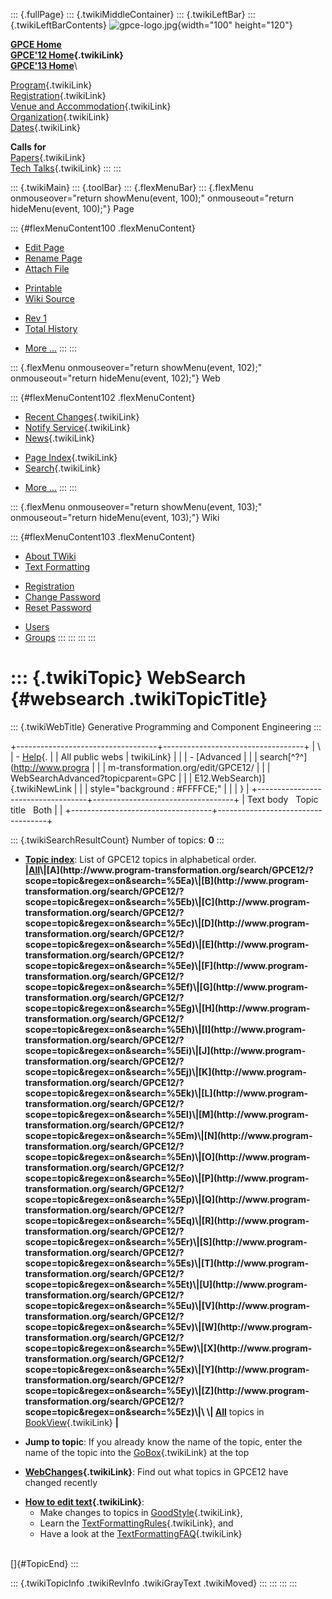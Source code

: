 ::: {.fullPage}
::: {.twikiMiddleContainer}
::: {.twikiLeftBar}
::: {.twikiLeftBarContents}
![gpce-logo.jpg](../pub/GPCE12/WebLeftBar/gpce-logo.jpg){width="100"
height="120"}

**[GPCE Home](http://program-transformation.org/Gpce)**\
**[GPCE\'12 Home](WebHome){.twikiLink}**\
**[GPCE\'13 Home](http://program-transformation.org/GPCE13/WebHome)**\

[Program](ConferenceProgram){.twikiLink}\
[Registration](GpceRegistration){.twikiLink}\
[Venue and Accommodation](VenueAccomodation){.twikiLink}\
[Organization](ConferenceOrganization){.twikiLink}\
[Dates](ImportantDates){.twikiLink}

**Calls for**\
[Papers](CallForPapers){.twikiLink}\
[Tech Talks](CallForTechTalks){.twikiLink}
:::
:::

::: {.twikiMain}
::: {.toolBar}
::: {.flexMenuBar}
::: {.flexMenu onmouseover="return showMenu(event, 100);" onmouseout="return hideMenu(event, 100);"}
Page

::: {#flexMenuContent100 .flexMenuContent}
-   [Edit
    Page](http://www.program-transformation.org/edit/GPCE12/WebSearch?t=1536827547)
-   [Rename
    Page](http://www.program-transformation.org/rename/GPCE12/WebSearch)
-   [Attach
    File](http://www.program-transformation.org/attach/GPCE12/WebSearch)

<!-- -->

-   [Printable](http://www.program-transformation.org/view/GPCE12/WebSearch?skin=print.pattern)
-   [Wiki
    Source](http://www.program-transformation.org/view/GPCE12/WebSearch?skin=text&raw=on&contenttype=text/plain)

<!-- -->

-   [Rev
    1](http://www.program-transformation.org/view/GPCE12/WebSearch?rev=1.1)
-   [Total
    History](http://www.program-transformation.org/rdiff/GPCE12/WebSearch)

<!-- -->

-   [More
    \...](http://www.program-transformation.org/oops/GPCE12/WebSearch?template=oopsmore&param1=1.1&param2=1.1)
:::
:::

::: {.flexMenu onmouseover="return showMenu(event, 102);" onmouseout="return hideMenu(event, 102);"}
Web

::: {#flexMenuContent102 .flexMenuContent}
-   [Recent Changes](WebChanges){.twikiLink}
-   [Notify Service](WebNotify){.twikiLink}
-   [News](WebNews){.twikiLink}

<!-- -->

-   [Page Index](WebIndex){.twikiLink}
-   [Search](WebSearch){.twikiLink}

<!-- -->

-   [More
    \...](http://www.program-transformation.org/oops/GPCE12/WebSearch?template=oopsmore&param1=1.1&param2=1.1)
:::
:::

::: {.flexMenu onmouseover="return showMenu(event, 103);" onmouseout="return hideMenu(event, 103);"}
Wiki

::: {#flexMenuContent103 .flexMenuContent}
-   [About
    TWiki](http://www.program-transformation.org/view/TWiki/WebHome)
-   [Text
    Formatting](http://www.program-transformation.org/view/TWiki/TextFormattingRules)

<!-- -->

-   [Registration](http://www.program-transformation.org/view/TWiki/TWikiRegistration)
-   [Change
    Password](http://www.program-transformation.org/view/TWiki/ChangePassword)
-   [Reset
    Password](http://www.program-transformation.org/view/TWiki/ResetPassword)

<!-- -->

-   [Users](http://www.program-transformation.org/view/Main/TWikiUsers)
-   [Groups](http://www.program-transformation.org/view/Main/TWikiGroups)
:::
:::
:::
:::

::: {.twikiTopic}
WebSearch {#websearch .twikiTopicTitle}
=========

::: {.twikiWebTitle}
Generative Programming and Component Engineering
:::

+-----------------------------------+-----------------------------------+
| \                                 | -   [Help](../TWiki/SearchHelp){. |
| All public webs                   | twikiLink}                        |
|                                   | -   [Advanced                     |
|                                   |     search[^?^](http://www.progra |
|                                   | m-transformation.org/edit/GPCE12/ |
|                                   | WebSearchAdvanced?topicparent=GPC |
|                                   | E12.WebSearch)]{.twikiNewLink     |
|                                   |     style="background : #FFFFCE;" |
|                                   | }                                 |
+-----------------------------------+-----------------------------------+
| Text body   Topic title   Both    |                                   |
+-----------------------------------+-----------------------------------+

::: {.twikiSearchResultCount}
Number of topics: **0**
:::

-   **[Topic
    index](http://www.program-transformation.org/search/GPCE12/?scope=topic&regex=on&search=\.*)**:
    List of GPCE12 topics in alphabetical order.\
    **\|[All](http://www.program-transformation.org/search/GPCE12/?scope=topic&regex=on&search=\.*)\|[A](http://www.program-transformation.org/search/GPCE12/?scope=topic&regex=on&search=%5Ea)\|[B](http://www.program-transformation.org/search/GPCE12/?scope=topic&regex=on&search=%5Eb)\|[C](http://www.program-transformation.org/search/GPCE12/?scope=topic&regex=on&search=%5Ec)\|[D](http://www.program-transformation.org/search/GPCE12/?scope=topic&regex=on&search=%5Ed)\|[E](http://www.program-transformation.org/search/GPCE12/?scope=topic&regex=on&search=%5Ee)\|[F](http://www.program-transformation.org/search/GPCE12/?scope=topic&regex=on&search=%5Ef)\|[G](http://www.program-transformation.org/search/GPCE12/?scope=topic&regex=on&search=%5Eg)\|[H](http://www.program-transformation.org/search/GPCE12/?scope=topic&regex=on&search=%5Eh)\|[I](http://www.program-transformation.org/search/GPCE12/?scope=topic&regex=on&search=%5Ei)\|[J](http://www.program-transformation.org/search/GPCE12/?scope=topic&regex=on&search=%5Ej)\|[K](http://www.program-transformation.org/search/GPCE12/?scope=topic&regex=on&search=%5Ek)\|[L](http://www.program-transformation.org/search/GPCE12/?scope=topic&regex=on&search=%5El)\|[M](http://www.program-transformation.org/search/GPCE12/?scope=topic&regex=on&search=%5Em)\|[N](http://www.program-transformation.org/search/GPCE12/?scope=topic&regex=on&search=%5En)\|[O](http://www.program-transformation.org/search/GPCE12/?scope=topic&regex=on&search=%5Eo)\|[P](http://www.program-transformation.org/search/GPCE12/?scope=topic&regex=on&search=%5Ep)\|[Q](http://www.program-transformation.org/search/GPCE12/?scope=topic&regex=on&search=%5Eq)\|[R](http://www.program-transformation.org/search/GPCE12/?scope=topic&regex=on&search=%5Er)\|[S](http://www.program-transformation.org/search/GPCE12/?scope=topic&regex=on&search=%5Es)\|[T](http://www.program-transformation.org/search/GPCE12/?scope=topic&regex=on&search=%5Et)\|[U](http://www.program-transformation.org/search/GPCE12/?scope=topic&regex=on&search=%5Eu)\|[V](http://www.program-transformation.org/search/GPCE12/?scope=topic&regex=on&search=%5Ev)\|[W](http://www.program-transformation.org/search/GPCE12/?scope=topic&regex=on&search=%5Ew)\|[X](http://www.program-transformation.org/search/GPCE12/?scope=topic&regex=on&search=%5Ex)\|[Y](http://www.program-transformation.org/search/GPCE12/?scope=topic&regex=on&search=%5Ey)\|[Z](http://www.program-transformation.org/search/GPCE12/?scope=topic&regex=on&search=%5Ez)\|\
    \|
    [All](http://www.program-transformation.org/search/GPCE12/?scope=topic&regex=on&bookview=on&search=\.*)**
    topics in [BookView](../TWiki/BookView){.twikiLink} **\|**

<!-- -->

-   **Jump to topic**: If you already know the name of the topic, enter
    the name of the topic into the [GoBox](../TWiki/GoBox){.twikiLink}
    at the top

<!-- -->

-   **[WebChanges](../TWiki/WebChanges){.twikiLink}**: Find out what
    topics in GPCE12 have changed recently

<!-- -->

-   **[How to edit text](../TWiki/GoodStyle){.twikiLink}**:
    -   Make changes to topics in
        [GoodStyle](../TWiki/GoodStyle){.twikiLink},
    -   Learn the
        [TextFormattingRules](../TWiki/TextFormattingRules){.twikiLink},
        and
    -   Have a look at the
        [TextFormattingFAQ](../TWiki/TextFormattingFAQ){.twikiLink}

\
[]{#TopicEnd}
:::

::: {.twikiTopicInfo .twikiRevInfo .twikiGrayText .twikiMoved}
:::
:::
:::
:::
